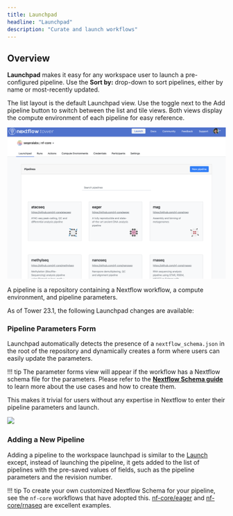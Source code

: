 ```yaml
---
title: Launchpad
headline: "Launchpad"
description: "Curate and launch workflows"
---
```


## Overview

**Launchpad** makes it easy for any workspace user to launch a pre-configured pipeline. Use the **Sort by:** drop-down to sort pipelines, either by name or most-recently updated. 

The list layout is the default Launchpad view. Use the toggle next to the Add pipeline button to switch between the list and tile views. Both views display the compute environment of each pipeline for easy reference.

![](../_images/overview_image.png)

A pipeline is a repository containing a Nextflow workflow, a compute environment, and pipeline parameters.

As of Tower 23.1, the following Launchpad changes are available:

### Pipeline Parameters Form

Launchpad automatically detects the presence of a `nextflow_schema.json` in the root of the repository and dynamically creates a form where users can easily update the parameters.

<!-- prettier-ignore -->
!!! tip
    The parameter forms view will appear if the workflow has a Nextflow schema file for the parameters. Please refer to the [**Nextflow Schema guide**](../pipeline-schema/overview.md) to learn more about the use cases and how to create them.

This makes it trivial for users without any expertise in Nextflow to enter their pipeline parameters and launch.

![](_images/launch_rnaseq_nextflow_schema.png)

### Adding a New Pipeline

Adding a pipeline to the workspace launchpad is similar to the [Launch](../launch/launch.md) except, instead of launching the pipeline, it gets added to the list of pipelines with the pre-saved values of fields, such as the pipeline parameters and the revision number.

<!-- prettier-ignore -->
!!! tip 
    To create your own customized Nextflow Schema for your pipeline, see the `nf-core` workflows that have adopted this.  [nf-core/eager](https://github.com/nf-core/eager/blob/2.3.3/nextflow_schema.json) and [nf-core/rnaseq](https://github.com/nf-core/rnaseq/blob/3.0/nextflow_schema.json) are excellent examples.

